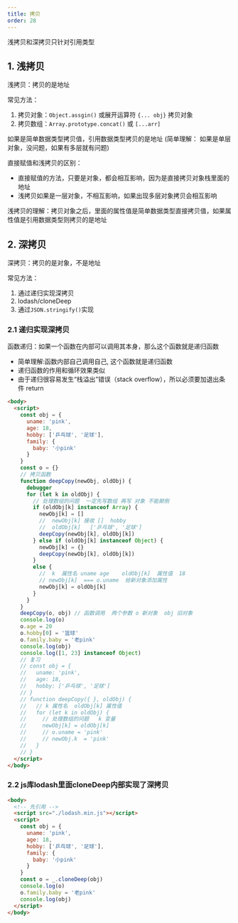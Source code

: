 ```yaml
---
title: 拷贝
order: 28
---
```


浅拷贝和深拷贝只针对引用类型

## 1. 浅拷贝

浅拷贝：拷贝的是地址

常见方法：

1. 拷贝对象：`Object.assgin()` 或展开运算符 `{... obj}` 拷贝对象
2. 拷贝数组：`Array.prototype.concat()` 或 `[...arr]`

如果是简单数据类型拷贝值，引用数据类型拷贝的是地址 (简单理解： 如果是单层对象，没问题，如果有多层就有问题)

直接赋值和浅拷贝的区别：

+ 直接赋值的方法，只要是对象，都会相互影响，因为是直接拷贝对象栈里面的地址
+ 浅拷贝如果是一层对象，不相互影响，如果出现多层对象拷贝会相互影响

浅拷贝的理解：拷贝对象之后，里面的属性值是简单数据类型直接拷贝值，如果属性值是引用数据类型则拷贝的是地址

## 2. 深拷贝

深拷贝：拷贝的是对象，不是地址

常见方法：

1. 通过递归实现深拷贝
2. lodash/cloneDeep 
3. 通过`JSON.stringify()`实现

### 2.1 递归实现深拷贝

函数递归：如果一个函数在内部可以调用其本身，那么这个函数就是递归函数

- 简单理解:函数内部自己调用自己, 这个函数就是递归函数
- 递归函数的作用和循环效果类似
- 由于递归很容易发生“栈溢出”错误（stack overflow），所以必须要加退出条件 return

~~~html
<body>
  <script>
    const obj = {
      uname: 'pink',
      age: 18,
      hobby: ['乒乓球', '足球'],
      family: {
        baby: '小pink'
      }
    }
    const o = {}
    // 拷贝函数
    function deepCopy(newObj, oldObj) {
      debugger
      for (let k in oldObj) {
        // 处理数组的问题  一定先写数组 再写 对象 不能颠倒
        if (oldObj[k] instanceof Array) {
          newObj[k] = []
          //  newObj[k] 接收 []  hobby
          //  oldObj[k]   ['乒乓球', '足球']
          deepCopy(newObj[k], oldObj[k])
        } else if (oldObj[k] instanceof Object) {
          newObj[k] = {}
          deepCopy(newObj[k], oldObj[k])
        }
        else {
          //  k  属性名 uname age    oldObj[k]  属性值  18
          // newObj[k]  === o.uname  给新对象添加属性
          newObj[k] = oldObj[k]
        }
      }
    }
    deepCopy(o, obj) // 函数调用  两个参数 o 新对象  obj 旧对象
    console.log(o)
    o.age = 20
    o.hobby[0] = '篮球'
    o.family.baby = '老pink'
    console.log(obj)
    console.log([1, 23] instanceof Object)
    // 复习
    // const obj = {
    //   uname: 'pink',
    //   age: 18,
    //   hobby: ['乒乓球', '足球']
    // }
    // function deepCopy({ }, oldObj) {
    //   // k 属性名  oldObj[k] 属性值
    //   for (let k in oldObj) {
    //     // 处理数组的问题   k 变量
    //     newObj[k] = oldObj[k]
    //     // o.uname = 'pink'
    //     // newObj.k  = 'pink'
    //   }
    // }
  </script>
</body>
~~~

### 2.2 js库lodash里面cloneDeep内部实现了深拷贝

~~~html
<body>
  <!-- 先引用 -->
  <script src="./lodash.min.js"></script>
  <script>
    const obj = {
      uname: 'pink',
      age: 18,
      hobby: ['乒乓球', '足球'],
      family: {
        baby: '小pink'
      }
    }
    const o = _.cloneDeep(obj)
    console.log(o)
    o.family.baby = '老pink'
    console.log(obj)
  </script>
</body>
~~~

